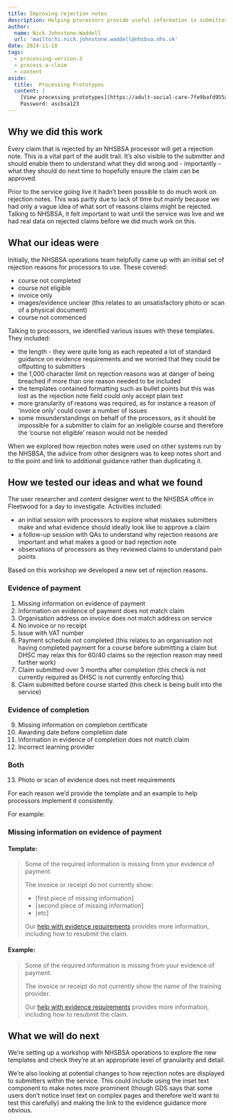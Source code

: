 ```yaml
---
title: Improving rejection notes
description: Helping processors provide useful information to submitters when a claim is rejected.
author:
  name: Nick Johnstone-Waddell
  url: 'mailto:hi.nick.johnstone.waddell@nhsbsa.nhs.uk'
date: 2024-11-18
tags:
  - processing-version-3
  - process-a-claim
  - content
aside:
  title:  Processing Prototypes
  content: |
    [View processing prototypes](https://adult-social-care-7fe9bafd955a.herokuapp.com/version-index?area=Processing) 
    Password: ascbsa123
---
```


## Why we did this work

Every claim that is rejected by an NHSBSA processor will get a rejection note. This is a vital part of the audit trail. It’s also visible to the submitter and should enable them to understand what they did wrong and - importantly - what they should do next time to hopefully ensure the claim can be approved.

Prior to the service going live it hadn’t been possible to do much work on rejection notes. This was partly due to lack of time but mainly because we had only a vague idea of what sort of reasons claims might be rejected. Talking to NHSBSA, it felt important to wait until the service was live and we had real data on rejected claims before we did much work on this.

## What our ideas were

Initially, the NHSBSA operations team helpfully came up with an initial set of rejection reasons for processors to use. These covered:

* course not completed
* course not eligible
* invoice only
* images/evidence unclear (this relates to an unsatisfactory photo or scan of a physical document)
* course not commenced

Talking to processors, we identified various issues with these templates. They included:

* the length - they were quite long as each repeated a lot of standard guidance on evidence requirements and we worried that they could be offputting to submitters
* the 1,000 character limit on rejection reasons was at danger of being breached if more than one reason needed to be included
* the templates contained formatting such as bullet points but this was lost as the rejection note field could only accept plain text
* more granularity of reasons was required, as for instance a reason of ‘invoice only’ could cover a number of issues
* some misunderstandings on behalf of the processors, as it should be impossible for a submitter to claim for an ineligible course and therefore the ‘course not eligible’ reason would not be needed

When we explored how rejection notes were used on other systems run by the NHSBSA, the advice from other designers was to keep notes short and to the point and link to additional guidance rather than duplicating it.

## How we tested our ideas and what we found

The user researcher and content designer went to the NHSBSA office in Fleetwood for a day to investigate. Activities included:

* an initial session with processors to explore what mistakes submitters make and what evidence should ideally look like to approve a claim
* a follow-up session with QAs to understand why rejection reasons are important and what makes a good or bad rejection note
* observations of processors as they reviewed claims to understand pain points

Based on this workshop we developed a new set of rejection reasons.

### Evidence of payment​

1. Missing information on evidence of payment
2. Information on evidence of payment does not match claim​
3. Organisation address on invoice does not match address on service​
4. No invoice or no receipt​
5. Issue with VAT number​
6. Payment schedule not completed​ (this relates to an organisation not having completed payment for a course before submitting a claim but DHSC may relax this for 60/40 claims so the rejection reason may need further work)
7. Claim submitted over 3 months after completion​ (this check is not currently required as DHSC is not currently enforcing this)
8. Claim submitted before course started​ (this check is being built into the service)​

### Evidence of completion​

9. Missing information on completion certificate​
10. Awarding date before completion date​
11. Information in evidence of completion does not match claim​
12. Incorrect learning provider​

### Both​

13. Photo or scan of evidence does not meet requirements

For each reason we’d provide the template and an example to help processors implement it consistently.

For example:

### Missing information on evidence of payment

#### Template:

> Some of the required information is missing from your evidence of payment.
> 
> The invoice or receipt do not currently show:
> - [first piece of missing information]
> - [second piece of missing information]
> - [etc]
>
> Our [help with evidence requirements](#) provides more information, including how to resubmit the claim.

#### Example:

> Some of the required information is missing from your evidence of payment.
>
> The invoice or receipt do not currently show the name of the training provider.
>
> Our [help with evidence requirements](#) provides more information, including how to resubmit the claim.

## What we will do next

We’re setting up a workshop with NHSBSA operations to explore the new templates and check they’re at an appropriate level of granularity and detail.

We’re also looking at potential changes to how rejection notes are displayed to submitters within the service. This could include using the inset text component to make notes more prominent (though GDS says that some users don’t notice inset text on complex pages and therefore we’d want to test this carefully) and making the link to the evidence guidance more obvious.